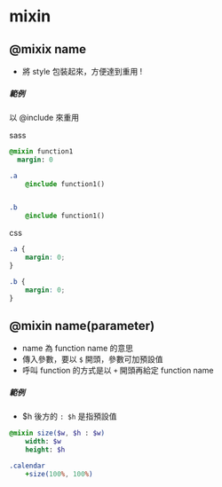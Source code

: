 # mixin

## \@mixix name

-   將 style 包裝起來，方便達到重用 !

##### 範例

以 @include 來重用

sass

```sass
@mixin function1
  margin: 0

.a
    @include function1()


.b
    @include function1()
```

css

```css
.a {
    margin: 0;
}

.b {
    margin: 0;
}
```

## \@mixin name(parameter)

- name 為 function name 的意思
- 傳入參數，要以 `$` 開頭，參數可加預設值
- 呼叫 function 的方式是以 `+` 開頭再給定 function name

##### 範例

- \$h 後方的 `: $h` 是指預設值

```sass
@mixin size($w, $h : $w)
    width: $w
    height: $h

.calendar
    +size(100%, 100%)
```

